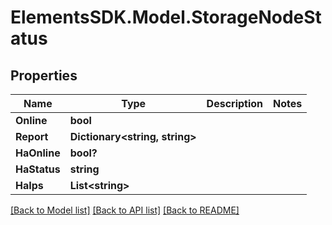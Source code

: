 # ElementsSDK.Model.StorageNodeStatus

## Properties

Name | Type | Description | Notes
------------ | ------------- | ------------- | -------------
**Online** | **bool** |  | 
**Report** | **Dictionary&lt;string, string&gt;** |  | 
**HaOnline** | **bool?** |  | 
**HaStatus** | **string** |  | 
**HaIps** | **List&lt;string&gt;** |  | 

[[Back to Model list]](../#documentation-for-models) [[Back to API list]](../#documentation-for-api-endpoints) [[Back to README]](../)

